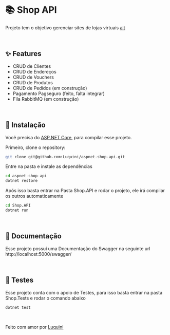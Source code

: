 # :books: Shop API

Projeto tem o objetivo gerenciar sites de lojas virtuais
[alt](/diagram.png?raw=true "Diagrama")

<br>

## :sparkles: Features
- CRUD de Clientes
- CRUD de Endereços
- CRUD de Vouchers 
- CRUD de Produtos
- CRUD de Pedidos (em construção)
- Pagamento Pagseguro (feito, falta integrar)
- Fila RabbitMQ (em construção)

<br>

## :wrench: Instalação
Você precisa do [ASP.NET Core](https://dotnet.microsoft.com/en-us/learn/aspnet/hello-world-tutorial/install), para compilar esse projeto.

Primeiro, clone o repository:
```bash
git clone git@github.com:Luquini/aspnet-shop-api.git
```
Entre na pasta e instale as dependências
```bash
cd aspnet-shop-api
dotnet restore
```
Após isso basta entrar na Pasta Shop.API e rodar o projeto, ele irá compilar os outros automaticamente
```bash
cd Shop.API
dotnet run
```

<br>

## :book: Documentação

Esse projeto possuí uma Documentação do Swagger na seguinte url http://localhost:5000/swagger/

<br>

## 	:microscope: Testes
Esse projeto conta com o apoio de Testes, para isso basta entrar na pasta Shop.Tests
e rodar o comando abaixo

```bash
dotnet test
```

<br>

Feito com amor por [Luquini](https://github.com/Luquini)